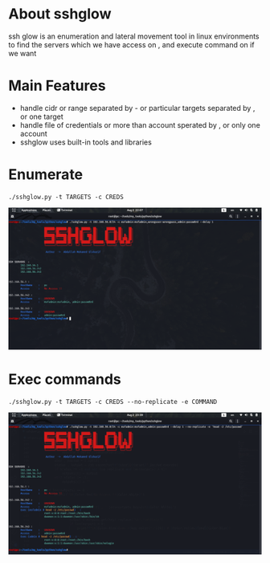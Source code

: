 # About sshglow
ssh glow is an enumeration and lateral movement tool in linux environments to find the servers which
we have access on , and execute command on if we want 

# Main Features
- handle cidr or range separated by - or particular targets separated by , or one target
- handle file of credentials or more than account sperated by , or only one account
- sshglow uses built-in tools and libraries 

# Enumerate
```
./sshglow.py -t TARGETS -c CREDS
```

![](./preview1.png)

# Exec commands
```
./sshglow.py -t TARGETS -c CREDS --no-replicate -e COMMAND
```

![](./preview2.png)

